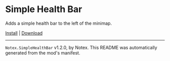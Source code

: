 # Simple Health Bar

Adds a simple health bar to the left of the minimap.

[Install](https://hitman-resources.netlify.app/smf-install-link/https://github.com/Notexe/h3-simple-health-bar/releases/latest/download/mod.framework.zip) | [Download](https://github.com/Notexe/h3-simple-health-bar/releases/latest/download/mod.framework.zip)

---

`Notex.SimpleHealthBar` v1.2.0, by Notex. This README was automatically generated from the mod's manifest.
